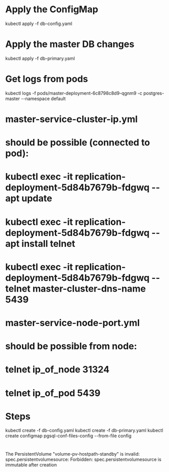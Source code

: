
# Apply the ConfigMap
kubectl apply -f db-config.yaml

# Apply the master DB changes
kubectl apply -f db-primary.yaml

# Get logs from pods
kubectl logs -f pods/master-deployment-6c8798c8d9-qgnm9 -c postgres-master --namespace default

# master-service-cluster-ip.yml
# should be possible (connected to pod):
# kubectl exec -it replication-deployment-5d84b7679b-fdgwq -- apt update
# kubectl exec -it replication-deployment-5d84b7679b-fdgwq -- apt install telnet
# kubectl exec -it replication-deployment-5d84b7679b-fdgwq -- telnet master-cluster-dns-name 5439

# master-service-node-port.yml
# should be possible from node:
# telnet ip_of_node 31324
# telnet ip_of_pod  5439

# Steps

kubectl create -f db-config.yaml
kubectl create -f db-primary.yaml
kubectl create configmap pgsql-conf-files-config --from-file config

#
The PersistentVolume "volume-pv-hostpath-standby" is invalid: spec.persistentvolumesource: Forbidden: spec.persistentvolumesource is immutable after creation
